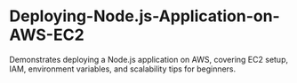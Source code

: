 # Deploying-Node.js-Application-on-AWS-EC2
Demonstrates deploying a Node.js application on AWS, covering EC2 setup, IAM, environment variables, and scalability tips for beginners.
